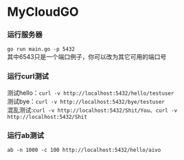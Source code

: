 # MyCloudGO

### 运行服务器
``go run main.go -p 5432``  
其中6543只是一个端口例子，你可以改为其它可用的端口号

### 运行curl测试
测试hello：``curl -v http://localhost:5432/hello/testuser``  
测试bye：``curl -v http://localhost:5432/bye/testuser``  
混乱测试:``curl -v http://localhost:5432/Shit/You``、``curl -v http://localhost:5432/Shit``  
  
### 运行ab测试  
``ab -n 1000 -c 100 http://localhost:5432/hello/aivo``
